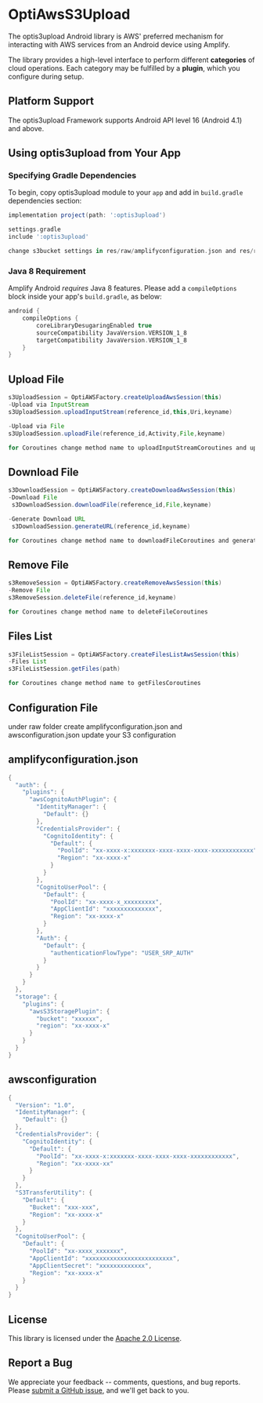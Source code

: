 # OptiAwsS3Upload
The optis3upload Android library is AWS' preferred mechanism for interacting
with AWS services from an Android device using Amplify.

The library provides a high-level interface to perform different
**categories** of cloud operations. Each category may be fulfilled by a
**plugin**, which you configure during setup.

## Platform Support

The optis3upload Framework supports Android API level 16 (Android 4.1) and above.

## Using optis3upload from Your App
### Specifying Gradle Dependencies

To begin, copy optis3upload module to your `app` and add in `build.gradle`
dependencies section:
```groovy
implementation project(path: ':optis3upload')

settings.gradle
include ':optis3upload'

change s3bucket settings in res/raw/amplifyconfiguration.json and res/raw/awsconfiguration.json
```
### Java 8 Requirement

Amplify Android _requires_ Java 8 features. Please add a `compileOptions`
block inside your app's `build.gradle`, as below:

```gradle
android {
    compileOptions {
        coreLibraryDesugaringEnabled true
        sourceCompatibility JavaVersion.VERSION_1_8
        targetCompatibility JavaVersion.VERSION_1_8
    }
}
```
## Upload File
```gradle
s3UploadSession = OptiAWSFactory.createUploadAwsSession(this)
-Upload via InputStream
s3UploadSession.uploadInputStream(reference_id,this,Uri,keyname)

-Upload via File
s3UploadSession.uploadFile(reference_id,Activity,File,keyname)

for Coroutines change method name to uploadInputStreamCoroutines and uploadFileCoroutines
```

## Download File
```gradle
s3DownloadSession = OptiAWSFactory.createDownloadAwsSession(this)
-Download File
 s3DownloadSession.downloadFile(reference_id,File,keyname)

-Generate Download URL
 s3DownloadSession.generateURL(reference_id,keyname)

for Coroutines change method name to downloadFileCoroutines and generateURLCoroutines
```
## Remove File
```gradle
s3RemoveSession = OptiAWSFactory.createRemoveAwsSession(this)
-Remove File
s3RemoveSession.deleteFile(reference_id,keyname)

for Coroutines change method name to deleteFileCoroutines
```
## Files List
```gradle
s3FileListSession = OptiAWSFactory.createFilesListAwsSession(this)
-Files List
s3FileListSession.getFiles(path)

for Coroutines change method name to getFilesCoroutines
```
## Configuration File
under raw folder create amplifyconfiguration.json and awsconfiguration.json
update your S3 configuration

## amplifyconfiguration.json
```gradle
{
  "auth": {
    "plugins": {
      "awsCognitoAuthPlugin": {
        "IdentityManager": {
          "Default": {}
        },
        "CredentialsProvider": {
          "CognitoIdentity": {
            "Default": {
              "PoolId": "xx-xxxx-x:xxxxxxx-xxxx-xxxx-xxxx-xxxxxxxxxxxx",
              "Region": "xx-xxxx-x"
            }
          }
        },
        "CognitoUserPool": {
          "Default": {
            "PoolId": "xx-xxxx-x_xxxxxxxxx",
            "AppClientId": "xxxxxxxxxxxxxx",
            "Region": "xx-xxxx-x"
          }
        },
        "Auth": {
          "Default": {
            "authenticationFlowType": "USER_SRP_AUTH"
          }
        }
      }
    }
  },
  "storage": {
    "plugins": {
      "awsS3StoragePlugin": {
        "bucket": "xxxxxx",
        "region": "xx-xxxx-x"
      }
    }
  }
}
```
## awsconfiguration
```gradle
{
  "Version": "1.0",
  "IdentityManager": {
    "Default": {}
  },
  "CredentialsProvider": {
    "CognitoIdentity": {
      "Default": {
        "PoolId": "xx-xxxx-x:xxxxxxx-xxxx-xxxx-xxxx-xxxxxxxxxxxx",
        "Region": "xx-xxxx-xx"
      }
    }
  },
  "S3TransferUtility": {
    "Default": {
      "Bucket": "xxx-xxx",
      "Region": "xx-xxxx-x"
    }
  },
  "CognitoUserPool": {
    "Default": {
      "PoolId": "xx-xxxx_xxxxxxx",
      "AppClientId": "xxxxxxxxxxxxxxxxxxxxxxxxx",
      "AppClientSecret": "xxxxxxxxxxxxx",
      "Region": "xx-xxxx-x"
    }
  }
}
```

## License

This library is licensed under the [Apache 2.0 License](./LICENSE).

## Report a Bug

We appreciate your feedback -- comments, questions, and bug reports. Please
[submit a GitHub issue](https://github.com/jaiobs/OptiAwsS3Upload/issues),
and we'll get back to you.